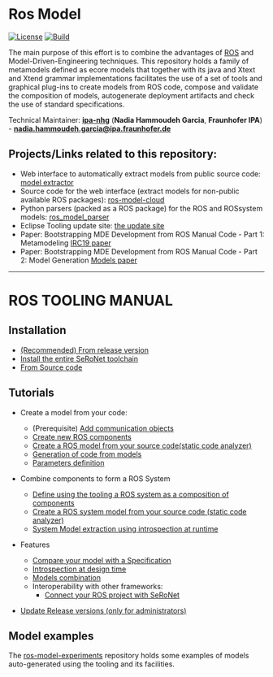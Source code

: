 # Ros Model

[![License](https://img.shields.io/badge/License-BSD%203--Clause-blue.svg)](https://opensource.org/licenses/BSD-3-Clause) [![Build](https://travis-ci.org/ipa320/ros-model.svg?branch=master)](https://travis-ci.org/ipa320/ros-model) 

The main purpose of this effort is to combine the advantages of [ROS](http://wiki.ros.org/) and Model-Driven-Engineering techniques. This repository holds a family of metamodels defined as ecore models that together with its java and Xtext and Xtend grammar implementations facilitates the use of a set of tools and graphical plug-ins to create models from ROS code, compose and validate the composition of models, autogenerate deployment artifacts and check the use of standard specifications. 

Technical Maintainer: [**ipa-nhg**](https://github.com/ipa-nhg/) (**Nadia Hammoudeh Garcia**, **Fraunhofer IPA**) - **nadia.hammoudeh.garcia@ipa.fraunhofer.de**



## Projects/Links related to this repository:

- Web interface to automatically extract models from public source code: [model extractor](http://ros-model.seronet-project.de/)
- Source code for the web interface (extract models for non-public available ROS packages): [ros-model-cloud](https://github.com/ipa320/ros-model-cloud)
- Python parsers (packed as a ROS package) for the ROS and ROSsystem models: [ros_model_parser](https://github.com/ipa320/ros_model_parser) 
- Eclipse Tooling update site: [the update site](http://ros-model.seronet-project.de/updatesite/)
- Paper: Bootstrapping MDE Development from ROS Manual Code - Part 1: Metamodeling [IRC19 paper](https://ieeexplore.ieee.org/document/8675668)
- Paper: Bootstrapping MDE Development from ROS Manual Code - Part 2: Model Generation [Models paper](https://ieeexplore.ieee.org/document/8906937)

---------------------------------------------------------

# ROS TOOLING MANUAL

## Installation

- [(Recommended) From release version](docu/Installation.md#option-1-using-the-release-version-recommended)
- [Install the entire SeRoNet toolchain](https://www.seronet-projekt.de/platform/tooling.html)
- [From Source code](docu/Installation.md#option-2-using-the-eclipse-installer---source-installation-ros-tooling-developers)

## Tutorials

- Create a model from your code:

  - (Prerequisite) [Add communication objects](docu/NewCommunicationObjects.md)
  - [Create new ROS components](docu/NewProject.md)
  - [Create a ROS model from your source code(static code analyzer)](docu/NewRosModel.md)
  - [Generation of code from models](docu/CodeGeneration.md)
  - [Parameters definition](docu/Parameters.md)

- Combine components to form a ROS System

  - [Define using the tooling a ROS system as a composition of components](docu/NewSystem.md)
  - [Create a ROS system model from your source code (static code analyzer)](docu/NewRosModel.md)
  - [System Model extraction using introspection at runtime](https://github.com/ipa-led/ros_graph_parser)

- Features

  - [Compare your model with a Specification](docu/CompareSpec.md)
  - [Introspection at design time](docu/simulateRuntime.md)
  - [Models combination](docu/ModelCombine.md)
  - Interoperability with other frameworks:
    - [Connect your ROS project with SeRoNet](docu/ROSSeRoNet.md)

- [Update Release versions (only for administrators)](docu/Release.md)

## Model examples

The [ros-model-experiments](https://github.com/ipa-nhg/ros-model-experiments/) repository holds some examples of models auto-generated using the tooling and its facilities.
